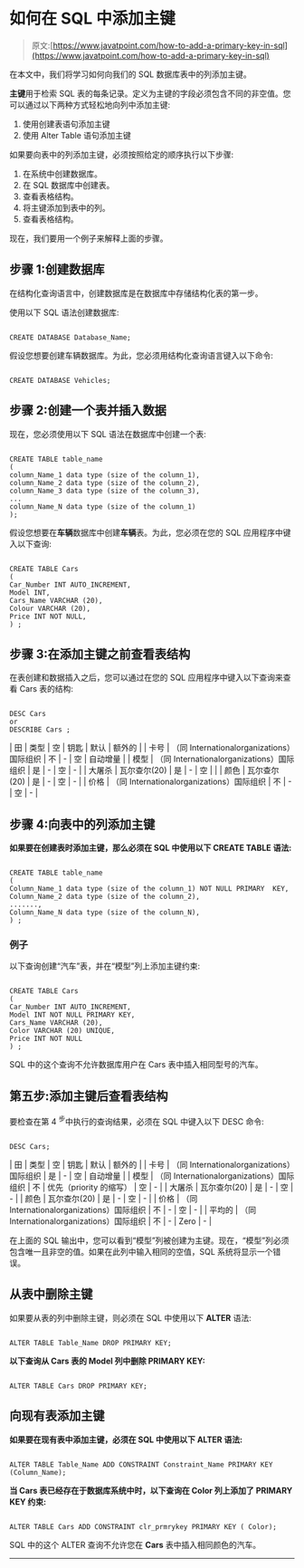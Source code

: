 # 如何在 SQL 中添加主键

> 原文:[https://www.javatpoint.com/how-to-add-a-primary-key-in-sql](https://www.javatpoint.com/how-to-add-a-primary-key-in-sql)

在本文中，我们将学习如何向我们的 SQL 数据库表中的列添加主键。

**主键**用于检索 SQL 表的每条记录。定义为主键的字段必须包含不同的非空值。您可以通过以下两种方式轻松地向列中添加主键:

1.  使用创建表语句添加主键
2.  使用 Alter Table 语句添加主键

如果要向表中的列添加主键，必须按照给定的顺序执行以下步骤:

1.  在系统中创建数据库。
2.  在 SQL 数据库中创建表。
3.  查看表格结构。
4.  将主键添加到表中的列。
5.  查看表格结构。

现在，我们要用一个例子来解释上面的步骤。

## 步骤 1:创建数据库

在结构化查询语言中，创建数据库是在数据库中存储结构化表的第一步。

使用以下 SQL 语法创建数据库:

```

CREATE DATABASE Database_Name;

```

假设您想要创建车辆数据库。为此，您必须用结构化查询语言键入以下命令:

```

CREATE DATABASE Vehicles;

```

## 步骤 2:创建一个表并插入数据

现在，您必须使用以下 SQL 语法在数据库中创建一个表:

```

CREATE TABLE table_name  
(
column_Name_1 data type (size of the column_1),  
column_Name_2 data type (size of the column_2),  
column_Name_3 data type (size of the column_3),  
...  
column_Name_N data type (size of the column_1)
);  

```

假设您想要在**车辆**数据库中创建**车辆**表。为此，您必须在您的 SQL 应用程序中键入以下查询:

```

CREATE TABLE Cars 
(
Car_Number INT AUTO_INCREMENT,
Model INT,  
Cars_Name VARCHAR (20),    
Colour VARCHAR (20),  
Price INT NOT NULL,
) ;

```

## 步骤 3:在添加主键之前查看表结构

在表创建和数据插入之后，您可以通过在您的 SQL 应用程序中键入以下查询来查看 Cars 表的结构:

```

DESC Cars 
or
DESCRIBE Cars ;

```

| 田 | 类型 | 空 | 钥匙 | 默认 | 额外的 |
| 卡号 | （同 Internationalorganizations）国际组织 | 不 | - | 空 | 自动增量 |
| 模型 | （同 Internationalorganizations）国际组织 | 是 | - | 空 | - |
| 大屠杀 | 瓦尔查尔(20) | 是 | - | 空 |  |
| 颜色 | 瓦尔查尔(20) | 是 | - | 空 | - |
| 价格 | （同 Internationalorganizations）国际组织 | 不 | - | 空 | - |

## 步骤 4:向表中的列添加主键

**如果要在创建表时添加主键，那么必须在 SQL 中使用以下 CREATE TABLE 语法:**

```

CREATE TABLE table_name
(
Column_Name_1 data type (size of the column_1) NOT NULL PRIMARY  KEY, 
Column_Name_2 data type (size of the column_2), 
.......,
Column_Name_N data type (size of the column_N), 
) ;

```

### 例子

以下查询创建“汽车”表，并在“模型”列上添加主键约束:

```

CREATE TABLE Cars 
(
Car_Number INT AUTO_INCREMENT,
Model INT NOT NULL PRIMARY KEY,  
Cars_Name VARCHAR (20),    
Color VARCHAR (20) UNIQUE,  
Price INT NOT NULL
) ;

```

SQL 中的这个查询不允许数据库用户在 Cars 表中插入相同型号的汽车。

## 第五步:添加主键后查看表结构

要检查在第 4 <sup>步</sup>中执行的查询结果，必须在 SQL 中键入以下 DESC 命令:

```

DESC Cars; 

```

| 田 | 类型 | 空 | 钥匙 | 默认 | 额外的 |
| 卡号 | （同 Internationalorganizations）国际组织 | 是 | - | 空 | 自动增量 |
| 模型 | （同 Internationalorganizations）国际组织 | 不 | 优先（priority 的缩写） | 空 | - |
| 大屠杀 | 瓦尔查尔(20) | 是 | - | 空 | - |
| 颜色 | 瓦尔查尔(20) | 是 | - | 空 | - |
| 价格 | （同 Internationalorganizations）国际组织 | 不 | - | 空 | - |
| 平均的 | （同 Internationalorganizations）国际组织 | 不 | - | Zero | - |

在上面的 SQL 输出中，您可以看到“模型”列被创建为主键。现在，“模型”列必须包含唯一且非空的值。如果在此列中输入相同的空值，SQL 系统将显示一个错误。

## 从表中删除主键

如果要从表的列中删除主键，则必须在 SQL 中使用以下 **ALTER** 语法:

```

ALTER TABLE Table_Name DROP PRIMARY KEY;

```

**以下查询从 Cars 表的 Model 列中删除 PRIMARY KEY:**

```

ALTER TABLE Cars DROP PRIMARY KEY;

```

## 向现有表添加主键

**如果要在现有表中添加主键，必须在 SQL 中使用以下 ALTER 语法:**

```

ALTER TABLE Table_Name ADD CONSTRAINT Constraint_Name PRIMARY KEY (Column_Name);

```

**当 Cars 表已经存在于数据库系统中时，以下查询在 Color 列上添加了 PRIMARY KEY 约束:**

```

ALTER TABLE Cars ADD CONSTRAINT clr_prmrykey PRIMARY KEY ( Color);

```

SQL 中的这个 ALTER 查询不允许您在 **Cars** 表中插入相同颜色的汽车。

* * *